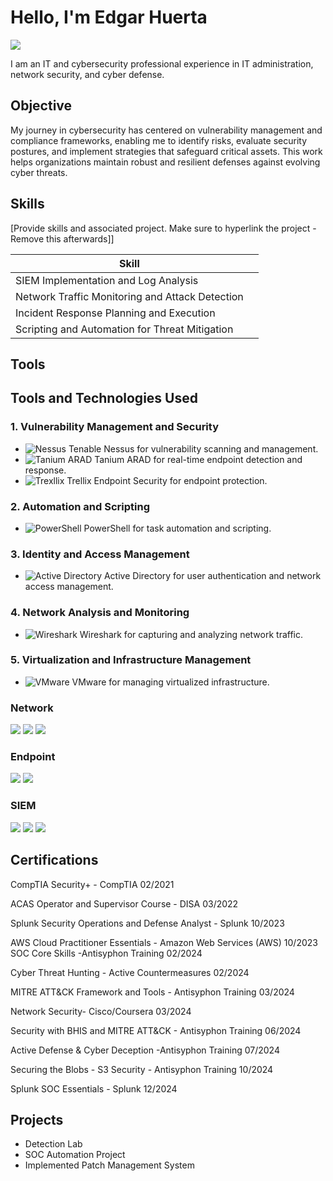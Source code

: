 # Hello, I'm Edgar Huerta
<a href="https://www.linkedin.com/in/edgar-huerta-30b494171/"><img src="https://img.shields.io/badge/-LinkedIn-0072b1?&style=for-the-badge&logo=linkedin&logoColor=white" /></a>

I am an IT and cybersecurity professional experience in IT administration, network security, and cyber defense.


## Objective
My journey in cybersecurity has centered on vulnerability management and compliance frameworks, enabling me to identify risks, evaluate security postures, and implement strategies that safeguard critical assets. This work helps organizations maintain robust and resilient defenses against evolving cyber threats.

## Skills
[Provide skills and associated project. Make sure to hyperlink the project - Remove this afterwards]]

| Skill                                         |         |
|-----------------------------------------------|----------------------------|
| SIEM Implementation and Log Analysis          | 
| Network Traffic Monitoring and Attack Detection | 
| Incident Response Planning and Execution      | 
| Scripting and Automation for Threat Mitigation | 

## Tools
## Tools and Technologies Used

### 1. Vulnerability Management and Security
- ![Nessus](https://img.shields.io/badge/Nessus-Vulnerability%20Scanner-blue) Tenable Nessus for vulnerability scanning and management.
- ![Tanium ARAD](https://img.shields.io/badge/Tanium-Endpoint%20Security-orange) Tanium ARAD for real-time endpoint detection and response.
- ![Trexllix](https://img.shields.io/badge/Trexlix%20Endpoint%20Security-Protection-green) Trellix Endpoint Security for endpoint protection.

### 2. Automation and Scripting
- ![PowerShell](https://img.shields.io/badge/PowerShell-5.x-blue) PowerShell for task automation and scripting.

### 3. Identity and Access Management
- ![Active Directory](https://img.shields.io/badge/Active%20Directory-Identity%20Management-blue) Active Directory for user authentication and network access management.

### 4. Network Analysis and Monitoring
- ![Wireshark](https://img.shields.io/badge/Wireshark-Network%20Analyzer-green) Wireshark for capturing and analyzing network traffic.

### 5. Virtualization and Infrastructure Management
- ![VMware](https://img.shields.io/badge/VMware-vSphere-blue) VMware for managing virtualized infrastructure.


### Network
<div>
    <img src="https://img.shields.io/badge/-Wireshark-1679A7?&style=for-the-badge&logo=Wireshark&logoColor=white" />
    <img src="(https://img.shields.io/badge/VMware-vSphere-blue)" />
    <img src="https://img.shields.io/badge/-Zeek-777BB4?&style=for-the-badge&logo=Zeek&logoColor=white" />
</div>

### Endpoint
<div>
    <img src="https://img.shields.io/badge/-Microsoft_Defender_for_Endpoint-00A4EF?&style=for-the-badge&logo=Microsoft&logoColor=white" />
    <img src="https://img.shields.io/badge/-Velociraptor-4B275F?&style=for-the-badge&logo=Velociraptor&logoColor=white" />
</div>

### SIEM
<div>
    <img src="https://img.shields.io/badge/-Microsoft_Sentinel-0078D4?&style=for-the-badge&logo=Microsoft&logoColor=white" />
    <img src="https://img.shields.io/badge/-Splunk-000000?&style=for-the-badge&logo=Splunk&logoColor=white" />
    <img src="https://img.shields.io/badge/-Elastic-005571?&style=for-the-badge&logo=Elastic&logoColor=white" />
</div>

## Certifications

</div>

CompTIA Security+ - CompTIA 02/2021

ACAS Operator and Supervisor Course - DISA 03/2022

Splunk Security Operations and Defense Analyst - Splunk 10/2023

AWS Cloud Practitioner Essentials - Amazon Web Services (AWS) 10/2023
SOC Core Skills -Antisyphon Training 02/2024

Cyber Threat Hunting - Active Countermeasures 02/2024

MITRE ATT&CK Framework and Tools - Antisyphon Training 03/2024

Network Security- Cisco/Coursera 03/2024

Security with BHIS and MITRE ATT&CK - Antisyphon Training 06/2024

Active Defense & Cyber Deception -Antisyphon Training 07/2024

Securing the Blobs - S3 Security -  Antisyphon Training 10/2024 

Splunk SOC Essentials - Splunk 12/2024 


</div>

## Projects
- Detection Lab
- SOC Automation Project
- Implemented Patch Management System
